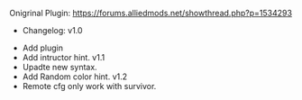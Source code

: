 Onigrinal Plugin: https://forums.alliedmods.net/showthread.php?p=1534293
* Changelog:
v1.0
- Add plugin
- Add intructor hint.
v1.1
- Upadte new syntax.
- Add Random color hint.
v1.2
- Remote cfg only work with survivor.
